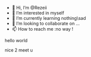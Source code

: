 - 👋 Hi, I’m @Rezeii
- 👀 I’m interested in myself
- 🌱 I’m currently learning nothing\sad
- 💞️ I’m looking to collaborate on ...
- 📫 How to reach me :no way !

hello world

nice 2 meet u

<!---
Rezeii/Rezeii is a ✨ special ✨ repository because its `README.md` (this file) appears on your GitHub profile.
You can click the Preview link to take a look at your changes.
--->
